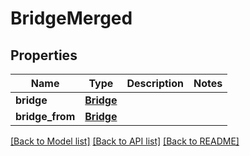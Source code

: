 # BridgeMerged

## Properties
Name | Type | Description | Notes
------------ | ------------- | ------------- | -------------
**bridge** | [**Bridge**](Bridge.md) |  | 
**bridge_from** | [**Bridge**](Bridge.md) |  | 

[[Back to Model list]](../README.md#documentation-for-models) [[Back to API list]](../README.md#documentation-for-api-endpoints) [[Back to README]](../README.md)


